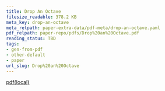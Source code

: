 ```yaml
---
title: Drop An Octave
filesize_readable: 378.2 KB
meta_key: drop-an-octave
meta_relpath: paper-extra-data/pdf-meta/drop-an-octave.yaml
pdf_relpath: paper-repo/pdfs/Drop%20an%20Octave.pdf
reading_status: TBD
tags:
- gen-from-pdf
- other-default
- paper
url_slug: Drop%20an%20Octave
---
```


[pdf(local)](../../paper-repo/pdfs/Drop%20an%20Octave.pdf)
